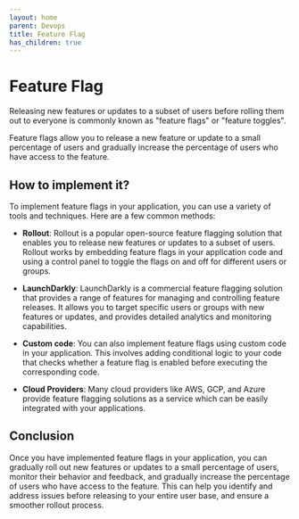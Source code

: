 ```yaml
---
layout: home
parent: Devops
title: Feature Flag
has_children: true
---
```


# Feature Flag

Releasing new features or updates to a subset of users before rolling them out to everyone is commonly known as "feature flags" or "feature toggles". 

Feature flags allow you to release a new feature or update to a small percentage of users and gradually increase the percentage of users who have access to the feature.

## How to implement it?

To implement feature flags in your application, you can use a variety of tools and techniques. Here are a few common methods:

- **Rollout**: Rollout is a popular open-source feature flagging solution that enables you to release new features or updates to a subset of users. Rollout works by embedding feature flags in your application code and using a control panel to toggle the flags on and off for different users or groups.

- **LaunchDarkly**: LaunchDarkly is a commercial feature flagging solution that provides a range of features for managing and controlling feature releases. It allows you to target specific users or groups with new features or updates, and provides detailed analytics and monitoring capabilities.

- **Custom code**: You can also implement feature flags using custom code in your application. This involves adding conditional logic to your code that checks whether a feature flag is enabled before executing the corresponding code.

- **Cloud Providers**: Many cloud providers like AWS, GCP, and Azure provide feature flagging solutions as a service which can be easily integrated with your applications.

## Conclusion

Once you have implemented feature flags in your application, you can gradually roll out new features or updates to a small percentage of users, monitor their behavior and feedback, and gradually increase the percentage of users who have access to the feature. This can help you identify and address issues before releasing to your entire user base, and ensure a smoother rollout process.
